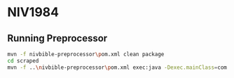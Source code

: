 # NIV1984

## Running Preprocessor

```bash
mvn -f nivbible-preprocessor\pom.xml clean package
cd scraped
mvn -f ..\nivbible-preprocessor\pom.xml exec:java -Dexec.mainClass=com.aaronicsubstances.nivbible.preprocessor.Main
```